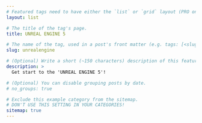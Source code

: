 ```yaml
---
# Featured tags need to have either the `list` or `grid` layout (PRO only).
layout: list

# The title of the tag's page.
title: UNREAL ENGINE 5

# The name of the tag, used in a post's front matter (e.g. tags: [<slug>]).
slug: unrealengine

# (Optional) Write a short (~150 characters) description of this featured tag.
description: >
  Get start to the 'UNREAL ENGINE 5'!

# (Optional) You can disable grouping posts by date.
# no_groups: true

# Exclude this example category from the sitemap.
# DON'T USE THIS SETTING IN YOUR CATEGORIES!
sitemap: true
---
```


